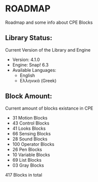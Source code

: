# ROADMAP

Roadmap and some info about CPE Blocks

## Library Status:
Current Version of the Library and Engine
- Version: 4.1.0
- Engine: Snap! 6.3
- Available Languages:
  - English
  - Ελληνικά (Greek)

## Block Amount:
Current amount of blocks existance in CPE
- 31 Motion Blocks
- 43 Control Blocks
- 41 Looks Blocks
- 66 Sensing Blocks
- 28 Sound Blocks
- 100 Operator Blocks
- 26 Pen Blocks
- 10 Variable Blocks
- 69 List Blocks
- 03 Gray Blocks

417 Blocks in total
